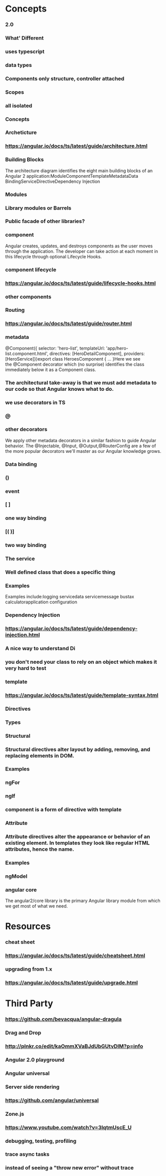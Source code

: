 # Concepts
### 2.0
### What' Different
### uses typescript
### data types
### Components only structure, controller attached
### Scopes
### all isolated
### Concepts
### Archeticture
### https://angular.io/docs/ts/latest/guide/architecture.html
### Building Blocks
The architecture diagram identifies the eight main building blocks of an Angular 2 application:ModuleComponentTemplateMetadataData BindingServiceDirectiveDependency Injection
### Modules
### Library modules or Barrels
### Public facade of other libraries?
### component
Angular creates, updates, and destroys components as the user moves through the application. The developer can take action at each moment in this lifecycle through optional Lifecycle Hooks.
### component lifecycle
### https://angular.io/docs/ts/latest/guide/lifecycle-hooks.html
### other components
### Routing
### https://angular.io/docs/ts/latest/guide/router.html
### metadata
@Component({ selector: 'hero-list', templateUrl: 'app/hero-list.component.html', directives: [HeroDetailComponent], providers: [HeroService]})export class HeroesComponent { ... }Here we see the @Component decorator which (no surprise) identifies the class immediately below it as a Component class.
### The architectural take-away is that we must add metadata to our code so that Angular knows what to do.
### we use decorators in TS
### @
### other decorators
We apply other metadata decorators in a similar fashion to guide Angular behavior. The @Injectable, @Input, @Output,@RouterConfig are a few of the more popular decorators we'll master as our Angular knowledge grows.
### Data binding
### ()
### event
### [ ] 
### one way binding
### [( )]
### two way binding
### The service
### Well defined class that does a specific thing
### Examples
Examples include:logging servicedata servicemessage bustax calculatorapplication configuration
### Dependency Injection
### https://angular.io/docs/ts/latest/guide/dependency-injection.html
### A nice way to understand Di
### you don't need your class to rely on an object which makes it very hard to test
### template
### https://angular.io/docs/ts/latest/guide/template-syntax.html
### Directives
### Types
### Structural
### Structural directives alter layout by adding, removing, and replacing elements in DOM.
### Examples
### ngFor
### ngIf
### component is a form of directive with template
### Attribute
### Attribute directives alter the appearance or behavior of an existing element. In templates they look like regular HTML attributes, hence the name.
### Examples
### ngModel
### angular core
The angular2/core library is the primary Angular library module from which we get most of what we need.
# Resources
### cheat sheet
### https://angular.io/docs/ts/latest/guide/cheatsheet.html
### upgrading from 1.x
### https://angular.io/docs/ts/latest/guide/upgrade.html
# Third Party
### https://github.com/bevacqua/angular-dragula
### Drag and Drop
### http://plnkr.co/edit/kaOmmXVaBJdUbGUtvDlM?p=info
### Angular 2.0 playground
### Angular universal
### Server side rendering
### https://github.com/angular/universal
### Zone.js
### https://www.youtube.com/watch?v=3IqtmUscE_U
### debugging, testing, profiling
### trace async tasks
### instead of seeing a "throw new error" without trace
